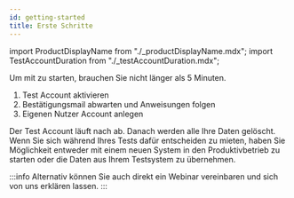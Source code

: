 ```yaml
---
id: getting-started
title: Erste Schritte
---
```


import ProductDisplayName from "./\_productDisplayName.mdx";
import TestAccountDuration from "./\_testAccountDuration.mdx";

Um mit <ProductDisplayName/> zu starten, brauchen Sie nicht länger als 5 Minuten.

1. Test Account aktivieren
2. Bestätigungsmail abwarten und Anweisungen folgen
3. Eigenen Nutzer Account anlegen

Der Test Account läuft nach <TestAccountDuration/> ab. Danach werden alle Ihre Daten gelöscht. Wenn Sie sich während Ihres Tests dafür entscheiden <ProductDisplayName/> zu mieten, haben Sie Möglichkeit entweder mit einem neuen System in den Produktivbetrieb zu starten oder die Daten aus Ihrem Testsystem zu übernehmen.

:::info
Alternativ können Sie auch direkt ein Webinar vereinbaren und sich <ProductDisplayName/> von uns erklären lassen.
:::
